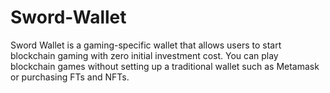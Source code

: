 # Sword-Wallet
Sword Wallet is a gaming-specific wallet that allows users to start blockchain gaming with zero initial investment cost. You can play blockchain games without setting up a traditional wallet such as Metamask or purchasing FTs and NFTs.
